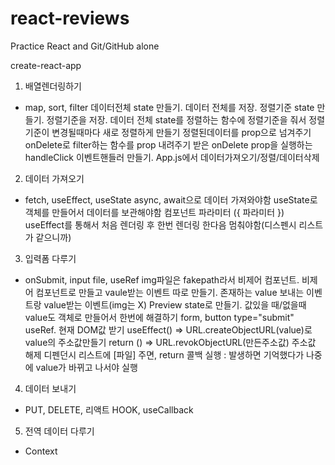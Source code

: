 # react-reviews

Practice React and Git/GitHub alone

create-react-app

1. 배열렌더링하기

- map, sort, filter
  데이터전체 state 만들기. 데이터 전체를 저장.
  정렬기준 state 만들기. 정렬기준을 저장.
  데이터 전체 state를 정렬하는 함수에 정렬기준을 줘서 정렬기준이 변경될때마다 새로 정렬하게 만들기
  정렬된데이터를 prop으로 넘겨주기
  onDelete로 filter하는 함수를 prop 내려주기
  받은 onDelete prop을 실행하는 handleClick 이벤트핸들러 만들기.
  App.js에서 데이터가져오기/정렬/데이터삭제

2. 데이터 가져오기

- fetch, useEffect, useState
  async, await으로 데이터 가져와야함
  useState로 객체를 만들어서 데이터를 보관해야함
  컴포넌트 파라미터 ({ 파라미터 })
  useEffect를 통해서 처음 렌더링 후 한번 렌더링 한다음 멈춰야함(디스펜시 리스트가 같으니까)

3. 입력폼 다루기

- onSubmit, input file, useRef
  img파일은 fakepath라서 비제어 컴포넌트. 비제어 컴포넌트로 만들고 vaule받는 이벤트 따로 만들기. 존재하는 value 보내는 이벤트랑 value받는 이벤트(img는 X)
  Preview state로 만들기. 값있을 때/없을때 value도 객체로 만들어서 한번에 해결하기
  form, button type="submit"
  useRef. 현재 DOM값 받기
  useEffect() => URL.createObjectURL(value)로 value의 주소값만들기
  return () => URL.revokObjectURL(만든주소값) 주소값 해제
  디펜던시 리스트에 [파일] 주면, return 콜백 실행
  : 발생하면 기억했다가 나중에 value가 바뀌고 나서야 실행

4. 데이터 보내기

- PUT, DELETE, 리액트 HOOK, useCallback

5. 전역 데이터 다루기

- Context
